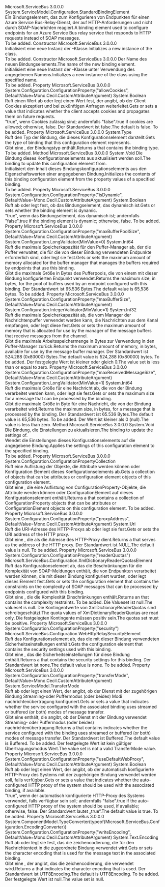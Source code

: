 <Type Name="WebHttpRelayBindingElement" FullName="Microsoft.ServiceBus.Configuration.WebHttpRelayBindingElement">
  <TypeSignature Language="C#" Value="public class WebHttpRelayBindingElement : System.ServiceModel.Configuration.StandardBindingElement" />
  <TypeSignature Language="ILAsm" Value=".class public auto ansi beforefieldinit WebHttpRelayBindingElement extends System.ServiceModel.Configuration.StandardBindingElement" />
  <TypeSignature Language="DocId" Value="T:Microsoft.ServiceBus.Configuration.WebHttpRelayBindingElement" />
  <TypeSignature Language="VB.NET" Value="Public Class WebHttpRelayBindingElement&#xA;Inherits StandardBindingElement" />
  <TypeSignature Language="F#" Value="type WebHttpRelayBindingElement = class&#xA;    inherit StandardBindingElement" />
  <AssemblyInfo>
    <AssemblyName>Microsoft.ServiceBus</AssemblyName>
    <AssemblyVersion>3.0.0.0</AssemblyVersion>
  </AssemblyInfo>
  <Base>
    <BaseTypeName>System.ServiceModel.Configuration.StandardBindingElement</BaseTypeName>
  </Base>
  <Interfaces />
  <Docs>
    <summary><span data-ttu-id="68c65-101">Ein Bindungselement, das zum Konfigurieren von Endpunkten für einen Azure Service Bus-Relay-Dienst, der auf HTTP-Anforderungen und nicht durch SOAP-Nachrichten reagiert.</span><span class="sxs-lookup"><span data-stu-id="68c65-101">A binding element used to configure endpoints for an Azure Service Bus relay service that responds to HTTP requests instead of SOAP messages.</span></span> </summary>
    <remarks>To be added.</remarks>
  </Docs>
  <Members>
    <Member MemberName=".ctor">
      <MemberSignature Language="C#" Value="public WebHttpRelayBindingElement ();" />
      <MemberSignature Language="ILAsm" Value=".method public hidebysig specialname rtspecialname instance void .ctor() cil managed" />
      <MemberSignature Language="DocId" Value="M:Microsoft.ServiceBus.Configuration.WebHttpRelayBindingElement.#ctor" />
      <MemberSignature Language="VB.NET" Value="Public Sub New ()" />
      <MemberType>Constructor</MemberType>
      <AssemblyInfo>
        <AssemblyName>Microsoft.ServiceBus</AssemblyName>
        <AssemblyVersion>3.0.0.0</AssemblyVersion>
      </AssemblyInfo>
      <Parameters />
      <Docs>
        <summary><span data-ttu-id="68c65-102">Initialisiert eine neue Instanz der <see cref="T:Microsoft.ServiceBus.Configuration.WebHttpRelayBindingElement" />-Klasse.</span><span class="sxs-lookup"><span data-stu-id="68c65-102">Initializes a new instance of the <see cref="T:Microsoft.ServiceBus.Configuration.WebHttpRelayBindingElement" /> class.</span></span></summary>
        <remarks>To be added.</remarks>
      </Docs>
    </Member>
    <Member MemberName=".ctor">
      <MemberSignature Language="C#" Value="public WebHttpRelayBindingElement (string name);" />
      <MemberSignature Language="ILAsm" Value=".method public hidebysig specialname rtspecialname instance void .ctor(string name) cil managed" />
      <MemberSignature Language="DocId" Value="M:Microsoft.ServiceBus.Configuration.WebHttpRelayBindingElement.#ctor(System.String)" />
      <MemberSignature Language="VB.NET" Value="Public Sub New (name As String)" />
      <MemberSignature Language="F#" Value="new Microsoft.ServiceBus.Configuration.WebHttpRelayBindingElement : string -&gt; Microsoft.ServiceBus.Configuration.WebHttpRelayBindingElement" Usage="new Microsoft.ServiceBus.Configuration.WebHttpRelayBindingElement name" />
      <MemberType>Constructor</MemberType>
      <AssemblyInfo>
        <AssemblyName>Microsoft.ServiceBus</AssemblyName>
        <AssemblyVersion>3.0.0.0</AssemblyVersion>
      </AssemblyInfo>
      <Parameters>
        <Parameter Name="name" Type="System.String" />
      </Parameters>
      <Docs>
        <param name="name"><span data-ttu-id="68c65-103">Der Name des neuen Bindungselements.</span><span class="sxs-lookup"><span data-stu-id="68c65-103">The name of the new binding element.</span></span></param>
        <summary><span data-ttu-id="68c65-104">Initialisiert eine neue Instanz der <see cref="T:Microsoft.ServiceBus.Configuration.WebHttpRelayBindingElement" />-Klasse unter Verwendung des angegebenen Namens.</span><span class="sxs-lookup"><span data-stu-id="68c65-104">Initializes a new instance of the <see cref="T:Microsoft.ServiceBus.Configuration.WebHttpRelayBindingElement" /> class using the specified name.</span></span></summary>
        <remarks>To be added.</remarks>
      </Docs>
    </Member>
    <Member MemberName="AllowCookies">
      <MemberSignature Language="C#" Value="public bool AllowCookies { get; set; }" />
      <MemberSignature Language="ILAsm" Value=".property instance bool AllowCookies" />
      <MemberSignature Language="DocId" Value="P:Microsoft.ServiceBus.Configuration.WebHttpRelayBindingElement.AllowCookies" />
      <MemberSignature Language="VB.NET" Value="Public Property AllowCookies As Boolean" />
      <MemberSignature Language="F#" Value="member this.AllowCookies : bool with get, set" Usage="Microsoft.ServiceBus.Configuration.WebHttpRelayBindingElement.AllowCookies" />
      <MemberType>Property</MemberType>
      <AssemblyInfo>
        <AssemblyName>Microsoft.ServiceBus</AssemblyName>
        <AssemblyVersion>3.0.0.0</AssemblyVersion>
      </AssemblyInfo>
      <Attributes>
        <Attribute>
          <AttributeName>System.Configuration.ConfigurationProperty("allowCookies", DefaultValue=Mono.Cecil.CustomAttributeArgument)</AttributeName>
        </Attribute>
      </Attributes>
      <ReturnValue>
        <ReturnType>System.Boolean</ReturnType>
      </ReturnValue>
      <Docs>
        <summary><span data-ttu-id="68c65-105">Ruft einen Wert ab oder legt einen Wert fest, der angibt, ob der Client Cookies akzeptiert und bei zukünftigen Anfragen weiterleitet.</span><span class="sxs-lookup"><span data-stu-id="68c65-105">Gets or sets a value that indicates whether the client accepts cookies and propagates them on future requests.</span></span></summary>
        <value><span data-ttu-id="68c65-106">"true", wenn Cookies zulässig sind; andernfalls "false".</span><span class="sxs-lookup"><span data-stu-id="68c65-106">true if cookies are allowed; otherwise, false.</span></span> <span data-ttu-id="68c65-107">Der Standardwert ist false.</span><span class="sxs-lookup"><span data-stu-id="68c65-107">The default is false.</span></span></value>
        <remarks>To be added.</remarks>
      </Docs>
    </Member>
    <Member MemberName="BindingElementType">
      <MemberSignature Language="C#" Value="protected override Type BindingElementType { get; }" />
      <MemberSignature Language="ILAsm" Value=".property instance class System.Type BindingElementType" />
      <MemberSignature Language="DocId" Value="P:Microsoft.ServiceBus.Configuration.WebHttpRelayBindingElement.BindingElementType" />
      <MemberSignature Language="VB.NET" Value="Protected Overrides ReadOnly Property BindingElementType As Type" />
      <MemberSignature Language="F#" Value="member this.BindingElementType : Type" Usage="Microsoft.ServiceBus.Configuration.WebHttpRelayBindingElement.BindingElementType" />
      <MemberType>Property</MemberType>
      <AssemblyInfo>
        <AssemblyName>Microsoft.ServiceBus</AssemblyName>
        <AssemblyVersion>3.0.0.0</AssemblyVersion>
      </AssemblyInfo>
      <ReturnValue>
        <ReturnType>System.Type</ReturnType>
      </ReturnValue>
      <Docs>
        <summary><span data-ttu-id="68c65-108">Ruft den Typ der Bindung, die dieses Konfigurationselement darstellt.</span><span class="sxs-lookup"><span data-stu-id="68c65-108">Gets the type of binding that this configuration element represents.</span></span></summary>
        <value><span data-ttu-id="68c65-109">Gibt eine <see cref="T:System.Type" /> , der Bindungstyp enthält.</span><span class="sxs-lookup"><span data-stu-id="68c65-109">Returns a <see cref="T:System.Type" /> that contains the binding type.</span></span></value>
        <remarks>To be added.</remarks>
      </Docs>
    </Member>
    <Member MemberName="InitializeFrom">
      <MemberSignature Language="C#" Value="protected override void InitializeFrom (System.ServiceModel.Channels.Binding binding);" />
      <MemberSignature Language="ILAsm" Value=".method familyhidebysig virtual instance void InitializeFrom(class System.ServiceModel.Channels.Binding binding) cil managed" />
      <MemberSignature Language="DocId" Value="M:Microsoft.ServiceBus.Configuration.WebHttpRelayBindingElement.InitializeFrom(System.ServiceModel.Channels.Binding)" />
      <MemberSignature Language="F#" Value="override this.InitializeFrom : System.ServiceModel.Channels.Binding -&gt; unit" Usage="webHttpRelayBindingElement.InitializeFrom binding" />
      <MemberType>Method</MemberType>
      <AssemblyInfo>
        <AssemblyName>Microsoft.ServiceBus</AssemblyName>
        <AssemblyVersion>3.0.0.0</AssemblyVersion>
      </AssemblyInfo>
      <ReturnValue>
        <ReturnType>System.Void</ReturnType>
      </ReturnValue>
      <Parameters>
        <Parameter Name="binding" Type="System.ServiceModel.Channels.Binding" />
      </Parameters>
      <Docs>
        <param name="binding"> <span data-ttu-id="68c65-110">Die Bindung dieses Konfigurationselements aus aktualisiert werden soll.</span><span class="sxs-lookup"><span data-stu-id="68c65-110">The binding to update this configuration element from.</span></span></param>
        <summary><span data-ttu-id="68c65-111">Initialisiert den Inhalt dieses Bindungskonfigurationselements aus den Eigenschaftswerten einer angegebenen Bindung.</span><span class="sxs-lookup"><span data-stu-id="68c65-111">Initializes the contents of this binding configuration element from the property values of a specified binding.</span></span></summary>
        <remarks>To be added.</remarks>
      </Docs>
    </Member>
    <Member MemberName="IsDynamic">
      <MemberSignature Language="C#" Value="public bool IsDynamic { get; set; }" />
      <MemberSignature Language="ILAsm" Value=".property instance bool IsDynamic" />
      <MemberSignature Language="DocId" Value="P:Microsoft.ServiceBus.Configuration.WebHttpRelayBindingElement.IsDynamic" />
      <MemberSignature Language="VB.NET" Value="Public Property IsDynamic As Boolean" />
      <MemberSignature Language="F#" Value="member this.IsDynamic : bool with get, set" Usage="Microsoft.ServiceBus.Configuration.WebHttpRelayBindingElement.IsDynamic" />
      <MemberType>Property</MemberType>
      <AssemblyInfo>
        <AssemblyName>Microsoft.ServiceBus</AssemblyName>
        <AssemblyVersion>3.0.0.0</AssemblyVersion>
      </AssemblyInfo>
      <Attributes>
        <Attribute>
          <AttributeName>System.Configuration.ConfigurationProperty("isDynamic", DefaultValue=Mono.Cecil.CustomAttributeArgument)</AttributeName>
        </Attribute>
      </Attributes>
      <ReturnValue>
        <ReturnType>System.Boolean</ReturnType>
      </ReturnValue>
      <Docs>
        <summary><span data-ttu-id="68c65-112">Ruft ab oder legt fest, ob das Bindungselement, das dynamisch ist.</span><span class="sxs-lookup"><span data-stu-id="68c65-112">Gets or sets whether the binding element is dynamic.</span></span></summary>
        <value><span data-ttu-id="68c65-113">"true", wenn das Bindungselement, das dynamisch ist; andernfalls "false".</span><span class="sxs-lookup"><span data-stu-id="68c65-113">true if the binding element is dynamic; otherwise, false.</span></span></value>
        <remarks>To be added.</remarks>
      </Docs>
    </Member>
    <Member MemberName="MaxBufferPoolSize">
      <MemberSignature Language="C#" Value="public long MaxBufferPoolSize { get; set; }" />
      <MemberSignature Language="ILAsm" Value=".property instance int64 MaxBufferPoolSize" />
      <MemberSignature Language="DocId" Value="P:Microsoft.ServiceBus.Configuration.WebHttpRelayBindingElement.MaxBufferPoolSize" />
      <MemberSignature Language="VB.NET" Value="Public Property MaxBufferPoolSize As Long" />
      <MemberSignature Language="F#" Value="member this.MaxBufferPoolSize : int64 with get, set" Usage="Microsoft.ServiceBus.Configuration.WebHttpRelayBindingElement.MaxBufferPoolSize" />
      <MemberType>Property</MemberType>
      <AssemblyInfo>
        <AssemblyName>Microsoft.ServiceBus</AssemblyName>
        <AssemblyVersion>3.0.0.0</AssemblyVersion>
      </AssemblyInfo>
      <Attributes>
        <Attribute>
          <AttributeName>System.Configuration.ConfigurationProperty("maxBufferPoolSize", DefaultValue=Mono.Cecil.CustomAttributeArgument)</AttributeName>
        </Attribute>
        <Attribute>
          <AttributeName>System.Configuration.LongValidator(MinValue=0)</AttributeName>
        </Attribute>
      </Attributes>
      <ReturnValue>
        <ReturnType>System.Int64</ReturnType>
      </ReturnValue>
      <Docs>
        <summary><span data-ttu-id="68c65-114">Ruft die maximale Speicherkapazität für den Puffer-Manager ab, der die Puffer verwaltet, die für die von dieser Bindung verwendeten Endpunkte erforderlich sind, oder legt sie fest.</span><span class="sxs-lookup"><span data-stu-id="68c65-114">Gets or sets the maximum amount of memory allocated for the buffer manager that manages the buffers required by endpoints that use this binding.</span></span></summary>
        <value><span data-ttu-id="68c65-115">Gibt die maximale Größe in Bytes des Pufferpools, die von einem mit dieser Bindung konfigurierten Endpunkt verwendet.</span><span class="sxs-lookup"><span data-stu-id="68c65-115">Returns the maximum size, in bytes, for the pool of buffers used by an endpoint configured with this binding.</span></span> <span data-ttu-id="68c65-116">Der Standardwert ist 65.536 Bytes.</span><span class="sxs-lookup"><span data-stu-id="68c65-116">The default value is 65,536 bytes.</span></span></value>
        <remarks>To be added.</remarks>
      </Docs>
    </Member>
    <Member MemberName="MaxBufferSize">
      <MemberSignature Language="C#" Value="public int MaxBufferSize { get; set; }" />
      <MemberSignature Language="ILAsm" Value=".property instance int32 MaxBufferSize" />
      <MemberSignature Language="DocId" Value="P:Microsoft.ServiceBus.Configuration.WebHttpRelayBindingElement.MaxBufferSize" />
      <MemberSignature Language="VB.NET" Value="Public Property MaxBufferSize As Integer" />
      <MemberSignature Language="F#" Value="member this.MaxBufferSize : int with get, set" Usage="Microsoft.ServiceBus.Configuration.WebHttpRelayBindingElement.MaxBufferSize" />
      <MemberType>Property</MemberType>
      <AssemblyInfo>
        <AssemblyName>Microsoft.ServiceBus</AssemblyName>
        <AssemblyVersion>3.0.0.0</AssemblyVersion>
      </AssemblyInfo>
      <Attributes>
        <Attribute>
          <AttributeName>System.Configuration.ConfigurationProperty("maxBufferSize", DefaultValue=Mono.Cecil.CustomAttributeArgument)</AttributeName>
        </Attribute>
        <Attribute>
          <AttributeName>System.Configuration.IntegerValidator(MinValue=1)</AttributeName>
        </Attribute>
      </Attributes>
      <ReturnValue>
        <ReturnType>System.Int32</ReturnType>
      </ReturnValue>
      <Docs>
        <summary><span data-ttu-id="68c65-117">Ruft die maximale Speicherkapazität ab, die vom Manager der Nachrichtenpuffer verwendet werden kann, die Nachrichten aus dem Kanal empfangen, oder legt diese fest.</span><span class="sxs-lookup"><span data-stu-id="68c65-117">Gets or sets the maximum amount of memory that is allocated for use by the manager of the message buffers that receive messages from the channel.</span></span></summary>
        <value><span data-ttu-id="68c65-118">Gibt die maximale Arbeitsspeichermenge in Bytes zur Verwendung in den Puffer-Manager zurück.</span><span class="sxs-lookup"><span data-stu-id="68c65-118">Returns the maximum amount of memory, in bytes, available for use by the message buffer manager.</span></span> <span data-ttu-id="68c65-119">Der Standardwert ist 524.288 (0x80000) Bytes.</span><span class="sxs-lookup"><span data-stu-id="68c65-119">The default value is 524,288 (0x80000) bytes.</span></span></value>
        <remarks>To be added.</remarks>
        <exception cref="T:System.ArgumentOutOfRangeException"><span data-ttu-id="68c65-120">Der festgelegte Wert ist kleiner oder gleich 0.</span><span class="sxs-lookup"><span data-stu-id="68c65-120">The value set is less than or equal to zero.</span></span></exception>
      </Docs>
    </Member>
    <Member MemberName="MaxReceivedMessageSize">
      <MemberSignature Language="C#" Value="public long MaxReceivedMessageSize { get; set; }" />
      <MemberSignature Language="ILAsm" Value=".property instance int64 MaxReceivedMessageSize" />
      <MemberSignature Language="DocId" Value="P:Microsoft.ServiceBus.Configuration.WebHttpRelayBindingElement.MaxReceivedMessageSize" />
      <MemberSignature Language="VB.NET" Value="Public Property MaxReceivedMessageSize As Long" />
      <MemberSignature Language="F#" Value="member this.MaxReceivedMessageSize : int64 with get, set" Usage="Microsoft.ServiceBus.Configuration.WebHttpRelayBindingElement.MaxReceivedMessageSize" />
      <MemberType>Property</MemberType>
      <AssemblyInfo>
        <AssemblyName>Microsoft.ServiceBus</AssemblyName>
        <AssemblyVersion>3.0.0.0</AssemblyVersion>
      </AssemblyInfo>
      <Attributes>
        <Attribute>
          <AttributeName>System.Configuration.ConfigurationProperty("maxReceivedMessageSize", DefaultValue=Mono.Cecil.CustomAttributeArgument)</AttributeName>
        </Attribute>
        <Attribute>
          <AttributeName>System.Configuration.LongValidator(MinValue=1)</AttributeName>
        </Attribute>
      </Attributes>
      <ReturnValue>
        <ReturnType>System.Int64</ReturnType>
      </ReturnValue>
      <Docs>
        <summary><span data-ttu-id="68c65-121">Ruft die maximale Größe für eine Nachricht ab, die von der Bindung verarbeitet werden kann, oder legt sie fest.</span><span class="sxs-lookup"><span data-stu-id="68c65-121">Gets or sets the maximum size for a message that can be processed by the binding.</span></span></summary>
        <value><span data-ttu-id="68c65-122">Gibt die maximale Größe in Byte für eine Nachricht, die von der Bindung verarbeitet wird.</span><span class="sxs-lookup"><span data-stu-id="68c65-122">Returns the maximum size, in bytes, for a message that is processed by the binding.</span></span> <span data-ttu-id="68c65-123">Der Standardwert ist 65.536 Bytes.</span><span class="sxs-lookup"><span data-stu-id="68c65-123">The default value is 65,536 bytes.</span></span></value>
        <remarks>To be added.</remarks>
        <exception cref="T:System.ArgumentOutOfRangeException"><span data-ttu-id="68c65-124">Der Wert ist kleiner als 0 (null).</span><span class="sxs-lookup"><span data-stu-id="68c65-124">The value is less than zero.</span></span></exception>
      </Docs>
    </Member>
    <Member MemberName="OnApplyConfiguration">
      <MemberSignature Language="C#" Value="protected override void OnApplyConfiguration (System.ServiceModel.Channels.Binding binding);" />
      <MemberSignature Language="ILAsm" Value=".method familyhidebysig virtual instance void OnApplyConfiguration(class System.ServiceModel.Channels.Binding binding) cil managed" />
      <MemberSignature Language="DocId" Value="M:Microsoft.ServiceBus.Configuration.WebHttpRelayBindingElement.OnApplyConfiguration(System.ServiceModel.Channels.Binding)" />
      <MemberSignature Language="F#" Value="override this.OnApplyConfiguration : System.ServiceModel.Channels.Binding -&gt; unit" Usage="webHttpRelayBindingElement.OnApplyConfiguration binding" />
      <MemberType>Method</MemberType>
      <AssemblyInfo>
        <AssemblyName>Microsoft.ServiceBus</AssemblyName>
        <AssemblyVersion>3.0.0.0</AssemblyVersion>
      </AssemblyInfo>
      <ReturnValue>
        <ReturnType>System.Void</ReturnType>
      </ReturnValue>
      <Parameters>
        <Parameter Name="binding" Type="System.ServiceModel.Channels.Binding" />
      </Parameters>
      <Docs>
        <param name="binding"> <span data-ttu-id="68c65-125">Die Bindung, die Einstellungen zu aktualisieren.</span><span class="sxs-lookup"><span data-stu-id="68c65-125">The binding to update the settings of.</span></span></param>
        <summary><span data-ttu-id="68c65-126">Wendet die Einstellungen dieses Konfigurationselements auf die angegebene Bindung.</span><span class="sxs-lookup"><span data-stu-id="68c65-126">Applies the settings of this configuration element to the specified binding.</span></span></summary>
        <remarks>To be added.</remarks>
      </Docs>
    </Member>
    <Member MemberName="Properties">
      <MemberSignature Language="C#" Value="protected override System.Configuration.ConfigurationPropertyCollection Properties { get; }" />
      <MemberSignature Language="ILAsm" Value=".property instance class System.Configuration.ConfigurationPropertyCollection Properties" />
      <MemberSignature Language="DocId" Value="P:Microsoft.ServiceBus.Configuration.WebHttpRelayBindingElement.Properties" />
      <MemberSignature Language="VB.NET" Value="Protected Overrides ReadOnly Property Properties As ConfigurationPropertyCollection" />
      <MemberSignature Language="F#" Value="member this.Properties : System.Configuration.ConfigurationPropertyCollection" Usage="Microsoft.ServiceBus.Configuration.WebHttpRelayBindingElement.Properties" />
      <MemberType>Property</MemberType>
      <AssemblyInfo>
        <AssemblyName>Microsoft.ServiceBus</AssemblyName>
        <AssemblyVersion>3.0.0.0</AssemblyVersion>
      </AssemblyInfo>
      <ReturnValue>
        <ReturnType>System.Configuration.ConfigurationPropertyCollection</ReturnType>
      </ReturnValue>
      <Docs>
        <summary><span data-ttu-id="68c65-127">Ruft eine Auflistung der Objekte, die Attribute werden können oder Konfiguration Element dieses Konfigurationselements ab.</span><span class="sxs-lookup"><span data-stu-id="68c65-127">Gets a collection of objects that can be attributes or configuration element objects of this configuration element.</span></span></summary>
        <value><span data-ttu-id="68c65-128">Gibt eine <see cref="T:System.Configuration.ConfigurationPropertyCollection" /> , die eine Auflistung von ConfigurationProperty-Objekte, die Attribute werden können oder ConfigurationElement auf dieses Konfigurationselement enthält.</span><span class="sxs-lookup"><span data-stu-id="68c65-128">Returns a <see cref="T:System.Configuration.ConfigurationPropertyCollection" /> that contains a collection of ConfigurationProperty objects that can be attributes or ConfigurationElement objects on this configuration element.</span></span></value>
        <remarks>To be added.</remarks>
      </Docs>
    </Member>
    <Member MemberName="ProxyAddress">
      <MemberSignature Language="C#" Value="public Uri ProxyAddress { get; set; }" />
      <MemberSignature Language="ILAsm" Value=".property instance class System.Uri ProxyAddress" />
      <MemberSignature Language="DocId" Value="P:Microsoft.ServiceBus.Configuration.WebHttpRelayBindingElement.ProxyAddress" />
      <MemberSignature Language="VB.NET" Value="Public Property ProxyAddress As Uri" />
      <MemberSignature Language="F#" Value="member this.ProxyAddress : Uri with get, set" Usage="Microsoft.ServiceBus.Configuration.WebHttpRelayBindingElement.ProxyAddress" />
      <MemberType>Property</MemberType>
      <AssemblyInfo>
        <AssemblyName>Microsoft.ServiceBus</AssemblyName>
        <AssemblyVersion>3.0.0.0</AssemblyVersion>
      </AssemblyInfo>
      <Attributes>
        <Attribute>
          <AttributeName>System.Configuration.ConfigurationProperty("proxyAddress", DefaultValue=Mono.Cecil.CustomAttributeArgument)</AttributeName>
        </Attribute>
      </Attributes>
      <ReturnValue>
        <ReturnType>System.Uri</ReturnType>
      </ReturnValue>
      <Docs>
        <summary><span data-ttu-id="68c65-129">Ruft die URI-Adresse des HTTP-Proxys ab oder legt sie fest.</span><span class="sxs-lookup"><span data-stu-id="68c65-129">Gets or sets the URI address of the HTTP proxy.</span></span></summary>
        <value><span data-ttu-id="68c65-130">Gibt eine <see cref="T:System.Uri" /> , die als die Adresse des HTTP-Proxy dient.</span><span class="sxs-lookup"><span data-stu-id="68c65-130">Returns a <see cref="T:System.Uri" /> that serves as the address of the HTTP proxy.</span></span> <span data-ttu-id="68c65-131">Der Standardwert ist NULL.</span><span class="sxs-lookup"><span data-stu-id="68c65-131">The default value is null.</span></span></value>
        <remarks>To be added.</remarks>
      </Docs>
    </Member>
    <Member MemberName="ReaderQuotas">
      <MemberSignature Language="C#" Value="public Microsoft.ServiceBus.Configuration.XmlDictionaryReaderQuotasElement ReaderQuotas { get; }" />
      <MemberSignature Language="ILAsm" Value=".property instance class Microsoft.ServiceBus.Configuration.XmlDictionaryReaderQuotasElement ReaderQuotas" />
      <MemberSignature Language="DocId" Value="P:Microsoft.ServiceBus.Configuration.WebHttpRelayBindingElement.ReaderQuotas" />
      <MemberSignature Language="VB.NET" Value="Public ReadOnly Property ReaderQuotas As XmlDictionaryReaderQuotasElement" />
      <MemberSignature Language="F#" Value="member this.ReaderQuotas : Microsoft.ServiceBus.Configuration.XmlDictionaryReaderQuotasElement" Usage="Microsoft.ServiceBus.Configuration.WebHttpRelayBindingElement.ReaderQuotas" />
      <MemberType>Property</MemberType>
      <AssemblyInfo>
        <AssemblyName>Microsoft.ServiceBus</AssemblyName>
        <AssemblyVersion>3.0.0.0</AssemblyVersion>
      </AssemblyInfo>
      <Attributes>
        <Attribute>
          <AttributeName>System.Configuration.ConfigurationProperty("readerQuotas")</AttributeName>
        </Attribute>
      </Attributes>
      <ReturnValue>
        <ReturnType>Microsoft.ServiceBus.Configuration.XmlDictionaryReaderQuotasElement</ReturnType>
      </ReturnValue>
      <Docs>
        <summary><span data-ttu-id="68c65-132">Ruft das Konfigurationselement ab, das die Beschränkungen für die Komplexität von SOAP-Meldungen enthält, die von Endpunkten verarbeitet werden können, die mit dieser Bindung konfiguriert wurden, oder legt dieses Element fest.</span><span class="sxs-lookup"><span data-stu-id="68c65-132">Gets or sets the configuration element that contains the constraints on the complexity of SOAP messages that can be processed by endpoints configured with this binding.</span></span></summary>
        <value><span data-ttu-id="68c65-133">Gibt eine <see cref="T:Microsoft.ServiceBus.Configuration.XmlDictionaryReaderQuotasElement" /> , die die Komplexität Einschränkungen enthält.</span><span class="sxs-lookup"><span data-stu-id="68c65-133">Returns an <see cref="T:Microsoft.ServiceBus.Configuration.XmlDictionaryReaderQuotasElement" /> that contains the complexity restraints.</span></span></value>
        <remarks>To be added.</remarks>
        <exception cref="T:System.ArgumentNullException"><span data-ttu-id="68c65-134">Die Valueset ist null.</span><span class="sxs-lookup"><span data-stu-id="68c65-134">The valueset is null.</span></span></exception>
        <exception cref="T:System.ArgumentOutOfRangeException"><span data-ttu-id="68c65-135">Die Kontingentwerte von XmlDictionaryReaderQuotas sind schreibgeschützt.</span><span class="sxs-lookup"><span data-stu-id="68c65-135">The quota values of XmlDictionaryReaderQuotas are read only.</span></span></exception>
        <exception cref="T:System.ArgumentException"><span data-ttu-id="68c65-136">Die festgelegten Kontingente müssen positiv sein.</span><span class="sxs-lookup"><span data-stu-id="68c65-136">The quotas set must be positive.</span></span></exception>
      </Docs>
    </Member>
    <Member MemberName="Security">
      <MemberSignature Language="C#" Value="public Microsoft.ServiceBus.Configuration.WebHttpRelaySecurityElement Security { get; }" />
      <MemberSignature Language="ILAsm" Value=".property instance class Microsoft.ServiceBus.Configuration.WebHttpRelaySecurityElement Security" />
      <MemberSignature Language="DocId" Value="P:Microsoft.ServiceBus.Configuration.WebHttpRelayBindingElement.Security" />
      <MemberSignature Language="VB.NET" Value="Public ReadOnly Property Security As WebHttpRelaySecurityElement" />
      <MemberSignature Language="F#" Value="member this.Security : Microsoft.ServiceBus.Configuration.WebHttpRelaySecurityElement" Usage="Microsoft.ServiceBus.Configuration.WebHttpRelayBindingElement.Security" />
      <MemberType>Property</MemberType>
      <AssemblyInfo>
        <AssemblyName>Microsoft.ServiceBus</AssemblyName>
        <AssemblyVersion>3.0.0.0</AssemblyVersion>
      </AssemblyInfo>
      <Attributes>
        <Attribute>
          <AttributeName>System.Configuration.ConfigurationProperty("security")</AttributeName>
        </Attribute>
      </Attributes>
      <ReturnValue>
        <ReturnType>Microsoft.ServiceBus.Configuration.WebHttpRelaySecurityElement</ReturnType>
      </ReturnValue>
      <Docs>
        <summary><span data-ttu-id="68c65-137">Ruft das Konfigurationselement ab, das die mit dieser Bindung verwendeten Sicherheitseinstellungen enthält.</span><span class="sxs-lookup"><span data-stu-id="68c65-137">Gets the configuration element that contains the security settings used with this binding.</span></span></summary>
        <value><span data-ttu-id="68c65-138">Gibt eine <see cref="T:Microsoft.ServiceBus.Configuration.WebHttpRelaySecurityElement" /> , das die Sicherheitseinstellungen für diese Bindung enthält.</span><span class="sxs-lookup"><span data-stu-id="68c65-138">Returns a <see cref="T:Microsoft.ServiceBus.Configuration.WebHttpRelaySecurityElement" /> that contains the security settings for this binding.</span></span> <span data-ttu-id="68c65-139">Der Standardwert ist none.</span><span class="sxs-lookup"><span data-stu-id="68c65-139">The default value is none.</span></span></value>
        <remarks>To be added.</remarks>
      </Docs>
    </Member>
    <Member MemberName="TransferMode">
      <MemberSignature Language="C#" Value="public System.ServiceModel.TransferMode TransferMode { get; set; }" />
      <MemberSignature Language="ILAsm" Value=".property instance valuetype System.ServiceModel.TransferMode TransferMode" />
      <MemberSignature Language="DocId" Value="P:Microsoft.ServiceBus.Configuration.WebHttpRelayBindingElement.TransferMode" />
      <MemberSignature Language="VB.NET" Value="Public Property TransferMode As TransferMode" />
      <MemberSignature Language="F#" Value="member this.TransferMode : System.ServiceModel.TransferMode with get, set" Usage="Microsoft.ServiceBus.Configuration.WebHttpRelayBindingElement.TransferMode" />
      <MemberType>Property</MemberType>
      <AssemblyInfo>
        <AssemblyName>Microsoft.ServiceBus</AssemblyName>
        <AssemblyVersion>3.0.0.0</AssemblyVersion>
      </AssemblyInfo>
      <Attributes>
        <Attribute>
          <AttributeName>System.Configuration.ConfigurationProperty("transferMode", DefaultValue=Mono.Cecil.CustomAttributeArgument)</AttributeName>
        </Attribute>
      </Attributes>
      <ReturnValue>
        <ReturnType>System.ServiceModel.TransferMode</ReturnType>
      </ReturnValue>
      <Docs>
        <summary><span data-ttu-id="68c65-140">Ruft ab oder legt einen Wert, der angibt, ob der Dienst mit der zugehörigen Bindung Streaming-oder Puffermodus (oder beides) Modi nachrichtenübertragung konfiguriert.</span><span class="sxs-lookup"><span data-stu-id="68c65-140">Gets or sets a value that indicates whether the service configured with the associated binding uses streamed or buffered (or both) modes of message transfer.</span></span></summary>
        <value><span data-ttu-id="68c65-141">Gibt eine <see cref="T:System.ServiceModel.TransferMode" /> enthält, die angibt, ob der Dienst mit der Bindung verwendet Streaming- oder Puffermodus (oder beides) nachrichtenübertragung.</span><span class="sxs-lookup"><span data-stu-id="68c65-141">Returns a <see cref="T:System.ServiceModel.TransferMode" /> that contains indicates whether the service configured with the binding uses streamed or buffered (or both) modes of message transfer.</span></span> <span data-ttu-id="68c65-142">Der Standardwert ist Buffered.</span><span class="sxs-lookup"><span data-stu-id="68c65-142">The default value is Buffered.</span></span></value>
        <remarks>To be added.</remarks>
        <exception cref="T:System.ComponentModel.InvalidEnumArgumentException"><span data-ttu-id="68c65-143">Der festgelegte Wert ist kein gültiger Übertragungsmodus Wert.</span><span class="sxs-lookup"><span data-stu-id="68c65-143">The value set is not a valid TransferMode value.</span></span></exception>
      </Docs>
    </Member>
    <Member MemberName="UseDefaultWebProxy">
      <MemberSignature Language="C#" Value="public bool UseDefaultWebProxy { get; set; }" />
      <MemberSignature Language="ILAsm" Value=".property instance bool UseDefaultWebProxy" />
      <MemberSignature Language="DocId" Value="P:Microsoft.ServiceBus.Configuration.WebHttpRelayBindingElement.UseDefaultWebProxy" />
      <MemberSignature Language="VB.NET" Value="Public Property UseDefaultWebProxy As Boolean" />
      <MemberSignature Language="F#" Value="member this.UseDefaultWebProxy : bool with get, set" Usage="Microsoft.ServiceBus.Configuration.WebHttpRelayBindingElement.UseDefaultWebProxy" />
      <MemberType>Property</MemberType>
      <AssemblyInfo>
        <AssemblyName>Microsoft.ServiceBus</AssemblyName>
        <AssemblyVersion>3.0.0.0</AssemblyVersion>
      </AssemblyInfo>
      <Attributes>
        <Attribute>
          <AttributeName>System.Configuration.ConfigurationProperty("useDefaultWebProxy", DefaultValue=Mono.Cecil.CustomAttributeArgument)</AttributeName>
        </Attribute>
      </Attributes>
      <ReturnValue>
        <ReturnType>System.Boolean</ReturnType>
      </ReturnValue>
      <Docs>
        <summary><span data-ttu-id="68c65-144">Ruft ab oder legt einen Wert, der angibt, ob der automatisch konfigurierte HTTP-Proxy des Systems mit der zugehörigen Bindung verwendet werden soll, falls verfügbar.</span><span class="sxs-lookup"><span data-stu-id="68c65-144">Gets or sets a value that indicates whether the auto-configured HTTP proxy of the system should be used with the associated binding, if available.</span></span></summary>
        <value><span data-ttu-id="68c65-145">"true", wenn der automatisch konfigurierte HTTP-Proxy des Systems verwendet, falls verfügbar sein soll; andernfalls "false".</span><span class="sxs-lookup"><span data-stu-id="68c65-145">true if the auto-configured HTTP proxy of the system should be used, if available; otherwise, false.</span></span> <span data-ttu-id="68c65-146">Der Standardwert lautet „true“.</span><span class="sxs-lookup"><span data-stu-id="68c65-146">The default value is true.</span></span></value>
        <remarks>To be added.</remarks>
      </Docs>
    </Member>
    <Member MemberName="WriteEncoding">
      <MemberSignature Language="C#" Value="public System.Text.Encoding WriteEncoding { get; set; }" />
      <MemberSignature Language="ILAsm" Value=".property instance class System.Text.Encoding WriteEncoding" />
      <MemberSignature Language="DocId" Value="P:Microsoft.ServiceBus.Configuration.WebHttpRelayBindingElement.WriteEncoding" />
      <MemberSignature Language="VB.NET" Value="Public Property WriteEncoding As Encoding" />
      <MemberSignature Language="F#" Value="member this.WriteEncoding : System.Text.Encoding with get, set" Usage="Microsoft.ServiceBus.Configuration.WebHttpRelayBindingElement.WriteEncoding" />
      <MemberType>Property</MemberType>
      <AssemblyInfo>
        <AssemblyName>Microsoft.ServiceBus</AssemblyName>
        <AssemblyVersion>3.0.0.0</AssemblyVersion>
      </AssemblyInfo>
      <Attributes>
        <Attribute>
          <AttributeName>System.ComponentModel.TypeConverter(typeof(Microsoft.ServiceBus.Configuration.EncodingConverter))</AttributeName>
        </Attribute>
        <Attribute>
          <AttributeName>System.Configuration.ConfigurationProperty("writeEncoding", DefaultValue=Mono.Cecil.CustomAttributeArgument)</AttributeName>
        </Attribute>
      </Attributes>
      <ReturnValue>
        <ReturnType>System.Text.Encoding</ReturnType>
      </ReturnValue>
      <Docs>
        <summary><span data-ttu-id="68c65-147">Ruft ab oder legt sie fest, das die zeichencodierung, die für den Nachrichtentext in die zugeordnete Bindung verwendet wird.</span><span class="sxs-lookup"><span data-stu-id="68c65-147">Gets or sets the character encoding that is used for the message text in the associated binding.</span></span></summary>
        <value><span data-ttu-id="68c65-148">Gibt eine <see cref="T:System.Text.Encoding" /> , der angibt, das die zeichencodierung, die verwendet wird.</span><span class="sxs-lookup"><span data-stu-id="68c65-148">Returns a <see cref="T:System.Text.Encoding" /> that indicates the character encoding that is used.</span></span> <span data-ttu-id="68c65-149">Der Standardwert ist UTF8Encoding.</span><span class="sxs-lookup"><span data-stu-id="68c65-149">The default is UTF8Encoding.</span></span></value>
        <remarks>To be added.</remarks>
        <exception cref="T:System.ArgumentNullException"><span data-ttu-id="68c65-150">Der festgelegte Wert ist null.</span><span class="sxs-lookup"><span data-stu-id="68c65-150">The value set is null.</span></span></exception>
      </Docs>
    </Member>
  </Members>
</Type>